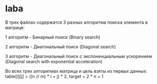# laba
В трех файлах содержатся 3 разных алгоритма поиска элемента в матрице:

 1 алгоритм - Бинарный поиск (Binary search)
 
 2 алгоритм - Диагональный поиск (Diagonal search)
 
 3 алгоритм - Диагональный поиск с экспоненциальным ускорением (Diagonal search with exponential acceleration)
 
Во всех трех алгоритмах матрица и цель взяты из первых данных: table[i][j] = ((n // m) * i + j) * 2, target = 2 * n + 1
